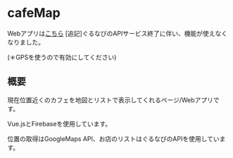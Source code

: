 # cafeMap

Webアプリは[こちら](https://cafemap-zawa.web.app)
[追記]ぐるなびのAPIサービス終了に伴い、機能が使えなくなりました。

(＊GPSを使うので有効にしてください)

## 概要
現在位置近くのカフェを地図とリストで表示してくれるページ/Webアプリです。

Vue.jsとFirebaseを使用しています。

位置の取得はGoogleMaps API、お店のリストはぐるなびのAPIを使用しています。
